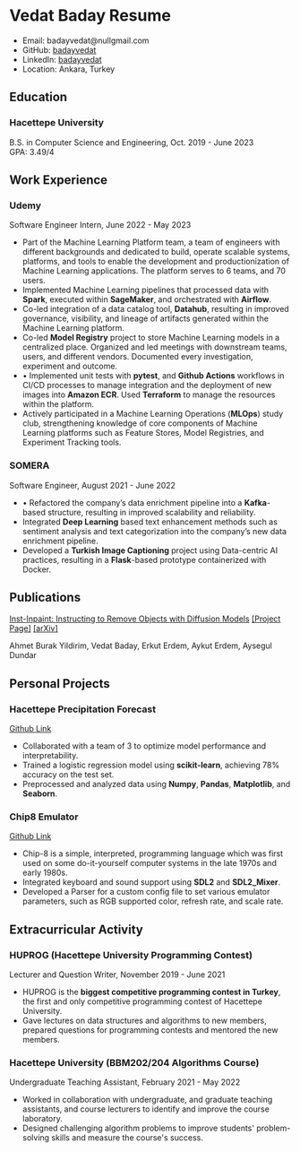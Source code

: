 # Vedat Baday Resume

- Email: badayvedat@<span class=displaynone>null</span>gmail.com
- GitHub: [badayvedat](https://github.com/badayvedat)
- LinkedIn: [badayvedat](https://linkedin.com/in/badayvedat)
- Location: Ankara, Turkey

## Education

### **Hacettepe University** <br>
B.S. in Computer Science and Engineering, Oct. 2019 - June 2023 <br>
GPA: 3.49/4

## Work Experience

### Udemy
Software Engineer Intern, June 2022 - May 2023

- Part of the Machine Learning Platform team, a team of engineers with different backgrounds and dedicated to build, operate scalable systems, platforms, and tools to enable the development and productionization of Machine Learning applications. The platform serves to 6 teams, and 70 users.
- Implemented Machine Learning pipelines that processed data with **Spark**, executed within **SageMaker**, and orchestrated with **Airflow**.
- Co-led integration of a data catalog tool, **Datahub**, resulting in improved governance, visibility, and lineage of artifacts generated within the Machine Learning platform.
- Co-led **Model Registry** project to store Machine Learning models in a centralized place. Organized and led meetings with downstream teams, users, and different vendors. Documented every investigation, experiment and outcome.
- • Implemented unit tests with **pytest**, and **Github Actions** workflows in CI/CD processes to manage integration and the deployment of new images into **Amazon ECR**. Used **Terraform** to manage the resources within the platform.
- Actively participated in a Machine Learning Operations (**MLOps**) study club, strengthening knowledge of core components of Machine Learning platforms such as Feature Stores, Model Registries, and Experiment Tracking tools.

### SOMERA
Software Engineer, August 2021 - June 2022

- • Refactored the company’s data enrichment pipeline into a **Kafka**-based structure, resulting in improved scalability and reliability.
- Integrated **Deep Learning** based text enhancement methods such as sentiment analysis and text categorization into the company’s new data enrichment pipeline.
- Developed a **Turkish Image Captioning** project using Data-centric AI practices, resulting in a **Flask**-based prototype containerized with Docker.

## Publications
<ins>Inst-Inpaint: Instructing to Remove Objects with Diffusion Models</ins> [[Project Page]](http://instinpaint.abyildirim.com/) [[arXiv]](https://arxiv.org/abs/2304.03246)

Ahmet Burak Yildirim, Vedat Baday, Erkut Erdem, Aykut Erdem, Aysegul Dundar

## Personal Projects

### Hacettepe Precipitation Forecast
[Github Link](https://github.com/badayvedat/hacettepe-precipitation-forecast)

- Collaborated with a team of 3 to optimize model performance and interpretability.
- Trained a logistic regression model using **scikit-learn**, achieving 78% accuracy on the test set.
- Preprocessed and analyzed data using **Numpy**, **Pandas**, **Matplotlib**, and **Seaborn**.

### Chip8 Emulator
[Github Link](https://github.com/badayvedat/chip8-emulator)

- Chip-8 is a simple, interpreted, programming language which was first used on some do-it-yourself computer systems in the late 1970s and early 1980s.
- Integrated keyboard and sound support using **SDL2** and **SDL2_Mixer**.
- Developed a Parser for a custom config file to set various emulator parameters, such as RGB supported color, refresh rate, and scale rate.

## Extracurricular Activity

### HUPROG (Hacettepe University Programming Contest) <br>
Lecturer and Question Writer, November 2019 - June 2021

- HUPROG is the **biggest competitive programming contest in Turkey**, the first and only competitive programming contest of Hacettepe University.
- Gave lectures on data structures and algorithms to new members, prepared questions for programming contests and mentored the new members.

### Hacettepe University (BBM202/204 Algorithms Course) <br>
Undergraduate Teaching Assistant, February 2021 - May 2022

- Worked in collaboration with undergraduate, and graduate teaching assistants, and course lecturers to identify and improve the course laboratory.
- Designed challenging algorithm problems to improve students' problem-solving skills and measure the course's success. 

